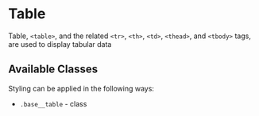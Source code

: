 # Table

Table, `<table>`, and the related `<tr>`, `<th>`, `<td>`, `<thead>`, and `<tbody>` tags, are used to display tabular data

## Available Classes

Styling can be applied in the following ways:

* `.base__table` - class
